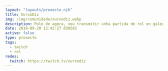 ```yaml
---
layout: "layouts/proxecto.njk"
title: XurxoDiz
img: /img/comunidade/xurxodiz.webp
description: Polo de agora, vou transmitir unha partida de rol en galego. Se vai ben, veremos que máis fago :) http://xurxodiz.eu/
date: 2018-09-20 12:42:27.038502
active: false
type: proxecto
tags:
  - twitch
  - rol
redes:
  twitch: https://twitch.tv/xurxodiz
---
```

